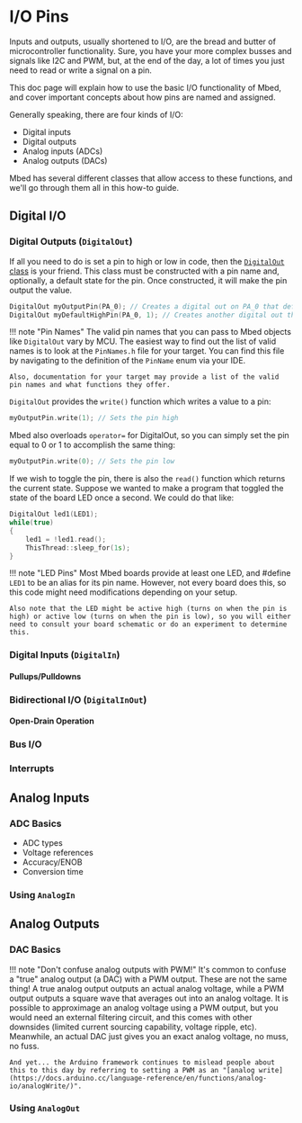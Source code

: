 # I/O Pins

Inputs and outputs, usually shortened to I/O, are the bread and butter of microcontroller functionality. Sure, you have your more complex busses and signals like I2C and PWM, but, at the end of the day, a lot of times you just need to read or write a signal on a pin.

This doc page will explain how to use the basic I/O functionality of Mbed, and cover important concepts about how pins are named and assigned.

Generally speaking, there are four kinds of I/O:

- Digital inputs
- Digital outputs
- Analog inputs (ADCs)
- Analog outputs (DACs)

Mbed has several different classes that allow access to these functions, and we'll go through them all in this how-to guide.

## Digital I/O
### Digital Outputs (`DigitalOut`)
If all you need to do is set a pin to high or low in code, then the [`DigitalOut` class](https://mbed-ce.github.io/mbed-os/classmbed_1_1_digital_out.html) is your friend. This class must be constructed with a pin name and, optionally, a default state for the pin. Once constructed, it will make the pin output the value.

```cpp
DigitalOut myOutputPin(PA_0); // Creates a digital out on PA_0 that defaults to low
DigitalOut myDefaultHighPin(PA_0, 1); // Creates another digital out that defaults to high
```

!!! note "Pin Names"
    The valid pin names that you can pass to Mbed objects like `DigitalOut` vary by MCU. The easiest way to find out the list of valid names is to look at the `PinNames.h` file for your target. You can find this file by navigating to the definition of the `PinName` enum via your IDE.

    Also, documentation for your target may provide a list of the valid pin names and what functions they offer.

`DigitalOut` provides the `write()` function which writes a value to a pin:

```cpp
myOutputPin.write(1); // Sets the pin high
```

Mbed also overloads `operator=` for DigitalOut, so you can simply set the pin equal to 0 or 1 to accomplish the same thing:

```cpp
myOutputPin.write(0); // Sets the pin low
```

If we wish to toggle the pin, there is also the `read()` function which returns the current state. Suppose we wanted to make a program that toggled the state of the board LED once a second. We could do that like:

```cpp
DigitalOut led1(LED1);
while(true) 
{
    led1 = !led1.read();
    ThisThread::sleep_for(1s);
}
```

!!! note "LED Pins"
    Most Mbed boards provide at least one LED, and #define `LED1` to be an alias for its pin name. However, not every board does this, so this code might need modifications depending on your setup. 

    Also note that the LED might be active high (turns on when the pin is high) or active low (turns on when the pin is low), so you will either need to consult your board schematic or do an experiment to determine this.

### Digital Inputs (`DigitalIn`)
#### Pullups/Pulldowns
### Bidirectional I/O (`DigitalInOut`)
#### Open-Drain Operation
### Bus I/O
### Interrupts
## Analog Inputs
### ADC Basics
- ADC types
- Voltage references
- Accuracy/ENOB
- Conversion time
### Using `AnalogIn`
## Analog Outputs
### DAC Basics

!!! note "Don't confuse analog outputs with PWM!"
    It's common to confuse a "true" analog output (a DAC) with a PWM output. These are not the same thing! A true analog output outputs an actual analog voltage, while a PWM output outputs a square wave that averages out into an analog voltage. It is possible to approximage an analog voltage using a PWM output, but you would need an external filtering circuit, and this comes with other downsides (limited current sourcing capability, voltage ripple, etc). Meanwhile, an actual DAC just gives you an exact analog voltage, no muss, no fuss.

    And yet... the Arduino framework continues to mislead people about this to this day by referring to setting a PWM as an "[analog write](https://docs.arduino.cc/language-reference/en/functions/analog-io/analogWrite/)".

### Using `AnalogOut`

